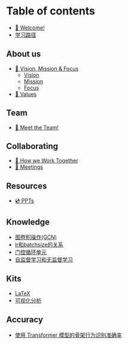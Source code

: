 # Table of contents

* [👋 Welcome!](README.md)
* [学习路径](学习路径.md)

## About us

* [🚀 Vision, Mission & Focus](about-us/vision-mission-and-focus/README.md)
  * [Vision](about-us/vision-mission-and-focus/vision.md)
  * [Mission](about-us/vision-mission-and-focus/mission.md)
  * [Focus](about-us/vision-mission-and-focus/focus.md)
* [💖 Values](about-us/values.md)

## Team

* [👋 Meet the Team!](team/meet-the-team.md)

## Collaborating

* [🤝 How we Work Together](collaborating/how-we-work-together.md)
* [📅 Meetings](collaborating/meetings.md)

## Resources

* [💿 PPTs](resources/PPTs.md)

## Knowledge

* [图卷积操作(GCN)](knowledge/图卷积操作\(GCN\).md)
* [lr和batchsize的关系](knowledge/lr和batchsize的关系.md)
* [门控循环单元](knowledge/门控循环单元\(GRU\).md)
* [自监督学习和无监督学习](knowledge/%E8%87%AA%E7%9B%91%E7%9D%A3%E5%AD%A6%E4%B9%A0%E4%B8%8E%E6%97%A0%E7%9B%91%E7%9D%A3%E5%AD%A6%E4%B9%A0.md)

## Kits

* [LaTeX](kits/Latex.md)
* [可视化分析](kits/可视化分析.md)

## Accuracy

* [使用 Transformer 模型的骨架行为识别准确率](accuracy/使用transformer模型的骨架行为识别准确率.md)
